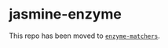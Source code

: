 # jasmine-enzyme

This repo has been moved to [`enzyme-matchers`](https://github.com/blainekasten/enzyme-matchers).
